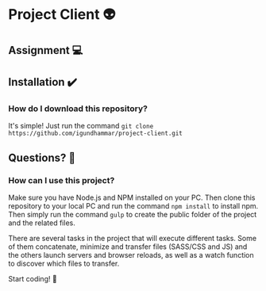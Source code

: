 # Project Client 👽



## Assignment 💻



## Installation ✔️

### How do I download this repository?
It's simple! Just run the command `git clone https://github.com/igundhammar/project-client.git`

## Questions? 🤔
### How can I use this project?
Make sure you have Node.js and NPM installed on your PC.
Then clone this repository to your local PC and run the command `npm install` to install npm.
Then simply run the command `gulp` to create the public folder of the project and the related files.

There are several tasks in the project that will execute different tasks. Some of them concatenate, minimize and transfer files (SASS/CSS and JS)
and the others launch servers and browser reloads, as well as a watch function to discover which files to transfer.

Start coding! 🙂



